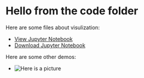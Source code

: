 # Hello from the code folder 

Here are some files about visulization: 
- [View Jupyter Notebook](MatplotlibGraphExamplesS1.html)
- [Download Jupyter Notebook](MatplotlibGraphExamplesS1.ipynb)

Here are some other demos: 
 - ![Here is a picture]()
